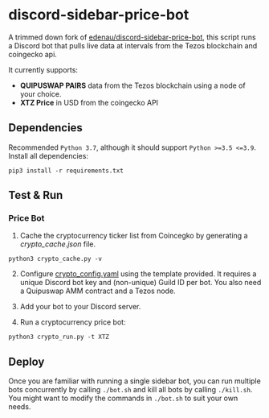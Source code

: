 # discord-sidebar-price-bot
A trimmed down fork of [edenau/discord-sidebar-price-bot](https://github.com/edenau/discord-sidebar-price-bot), 
this script runs a Discord bot that pulls live data at intervals from the Tezos blockchain and coingecko api.

It currently supports:

- **QUIPUSWAP PAIRS** data from the Tezos blockchain using a node of your choice.
- **XTZ Price** in USD from the coingecko API

## Dependencies
Recommended `Python 3.7`, although it should support `Python >=3.5 <=3.9`. Install all dependencies:
```
pip3 install -r requirements.txt
```

## Test & Run
### Price Bot
1. Cache the cryptocurrency ticker list from Coincegko by generating a *crypto_cache.json* file.
```
python3 crypto_cache.py -v
```

2. Configure [crypto_config.yaml](crypto_config.yaml) using the template provided. 
It requires a unique Discord bot key and (non-unique) Guild ID per bot. You also need a Quipuswap AMM contract and a Tezos node.


3. Add your bot to your Discord server.


4. Run a cryptocurrency price bot:
```
python3 crypto_run.py -t XTZ
```

## Deploy
Once you are familiar with running a single sidebar bot, you can run multiple bots concurrently by calling `./bot.sh` and kill all bots by calling `./kill.sh`. You might want to modify the commands in `./bot.sh` to suit your own needs.
